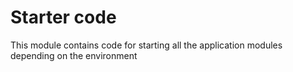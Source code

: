 # Starter code
This module contains code for 
starting all the application 
modules depending on the environment